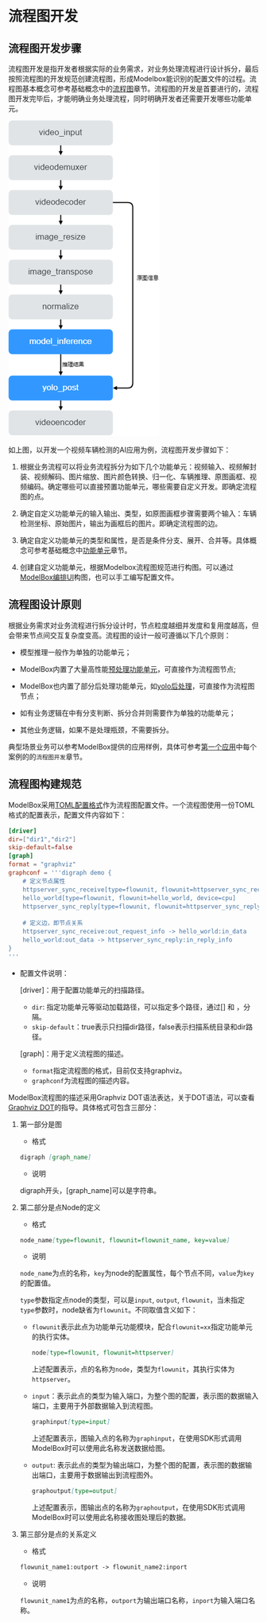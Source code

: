 # 流程图开发

## 流程图开发步骤

流程图开发是指开发者根据实际的业务需求，对业务处理流程进行设计拆分，最后按照流程图的开发规范创建流程图，形成Modelbox能识别的配置文件的过程。流程图基本概念可参考基础概念中的[流程图](../../../basic-conception/graph.md)章节。流程图的开发是首要进行的，流程图开发完毕后，才能明确业务处理流程，同时明确开发者还需要开发哪些功能单元。

![car_detection_flow](../../../assets/images/figure/first-app/car_detection_flow.png)

如上图，以开发一个视频车辆检测的AI应用为例，流程图开发步骤如下：

1. 根据业务流程可以将业务流程拆分为如下几个功能单元：视频输入、视频解封装、视频解码、图片缩放、图片颜色转换、归一化、车辆推理、原图画框、视频编码。确定哪些可以直接预置功能单元，哪些需要自定义开发。即确定流程图的点。

1. 确定自定义功能单元的输入输出、类型，如原图画框步骤需要两个输入：车辆检测坐标、原始图片，输出为画框后的图片。即确定流程图的边。

1. 确定自定义功能单元的类型和属性，是否是条件分支、展开、合并等。具体概念可参考基础概念中[功能单元](../flowunit/flowunit.md)章节。

1. 创建自定义功能单元，根据Modelbox流程图规范进行构图。可以通过[ModelBox编排UI](../../../plugins/editor.md)构图，也可以手工编写配置文件。

## 流程图设计原则

根据业务需求对业务流程进行拆分设计时，节点粒度越细并发度和复用度越高，但会带来节点间交互复杂度变高。流程图的设计一般可遵循以下几个原则：

- 模型推理一般作为单独的功能单元；

- ModelBox内置了大量高性能[预处理功能单元](../../../flowunits/flowunits.md#功能单元列表)，可直接作为流程图节点;

- ModelBox也内置了部分后处理功能单元，如[yolo后处理](../../../flowunits/flowunits-virtual.md#yolo_postprocess)，可直接作为流程图节点；

- 如有业务逻辑在中有分支判断、拆分合并则需要作为单独的功能单元；

- 其他业务逻辑，如果不是处理瓶颈，不需要拆分。

典型场景业务可以参考ModelBox提供的应用样例，具体可参考[第一个应用](../../../first-app/first-app.md)中每个案例的的`流程图开发`章节。

## 流程图构建规范

ModelBox采用[TOML配置格式](https://toml.io/cn/v1.0.0-rc.1)作为流程图配置文件。一个流程图使用一份TOML格式的配置表示，配置文件内容如下：

```toml
[driver]                       
dir=["dir1","dir2"]     
skip-default=false       
[graph]                 
format = "graphviz"      
graphconf = '''digraph demo {
    # 定义节点属性
    httpserver_sync_receive[type=flowunit, flowunit=httpserver_sync_receive, device=cpu, time_out_ms=5000, endpoint="http://0.0.0.0:7770"]
    hello_world[type=flowunit, flowunit=hello_world, device=cpu]
    httpserver_sync_reply[type=flowunit, flowunit=httpserver_sync_reply, device=cpu]

    # 定义边，即节点关系
    httpserver_sync_receive:out_request_info -> hello_world:in_data
    hello_world:out_data -> httpserver_sync_reply:in_reply_info
}                            
'''                      
```

- 配置文件说明：

  \[driver\]：用于配置功能单元的扫描路径。
  - `dir`: 指定功能单元等驱动加载路径，可以指定多个路径，通过[] 和 ，分隔。
  - `skip-default`：true表示只扫描dir路径，false表示扫描系统目录和dir路径。

  \[graph\]：用于定义流程图的描述。
  - `format`指定流程图的格式，目前仅支持graphviz。
  - `graphconf`为流程图的描述内容。

ModelBox流程图的描述采用Graphviz DOT语法表达，关于DOT语法，可以查看[Graphviz DOT](https://www.graphviz.org/pdf/dotguide.pdf)的指导。具体格式可包含三部分：

1. 第一部分是图

    - 格式

    ```markdown
    digraph [graph_name]
    ```

    - 说明

    digraph开头，[graph_name]可以是字符串。

1. 第二部分是点Node的定义

    - 格式

    ```markdown
    node_name[type=flowunit, flowunit=flowunit_name, key=value]
    ```

    - 说明

    `node_name`为点的名称，`key`为node的配置属性，每个节点不同，`value`为`key`的配置值。

    `type`参数指定点node的类型，可以是`input`, `output`, `flowunit`，当未指定`type`参数时，node缺省为`flowunit`。不同取值含义如下：

    - `flowunit`表示此点为功能单元功能模块，配合`flowunit=xx`指定功能单元的执行实体。

        ```markdown
        node[type=flowunit, flowunit=httpserver]
        ```

        上述配置表示，点的名称为`node`，类型为`flowunit`，其执行实体为`httpserver`。

    - `input`：表示此点的类型为输入端口，为整个图的配置，表示图的数据输入端口，主要用于外部数据输入到流程图。

        ```markdown
        graphinput[type=input]
        ```

        上述配置表示，图输入点的名称为`graphinput`，在使用SDK形式调用ModelBox时可以使用此名称发送数据给图。

    - `output`: 表示此点的类型为输出端口，为整个图的配置，表示图的数据输出端口，主要用于数据输出到流程图外。

        ```markdown
        graphoutput[type=output]
        ```

        上述配置表示，图输出点的名称为`graphoutput`，在使用SDK形式调用ModelBox时可以使用此名称接收图处理后的数据。

1. 第三部分是点的关系定义

    - 格式

    ```markdown
    flowunit_name1:outport -> flowunit_name2:inport
    ```

    - 说明

    `flowunit_name1`为点的名称，`outport`为输出端口名称，`inport`为输入端口名称。
